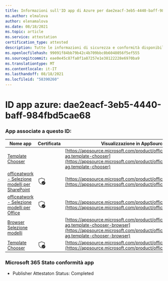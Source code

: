 ```yaml
---
title: Informazioni sull'ID app di Azure per dae2eacf-3eb5-4440-baff-984fbd5cae68
ms.author: elmalova
author: elenamalova
ms.date: 08/18/2021
ms.topic: article
ms.service: attestation
certification_type: attested
description: Tutte le informazioni di sicurezza e conformità disponibili per dae2eacf-3eb5-4440-baff-984fbd5cae68.
ms.openlocfilehash: 99091f84bb79b42c4b709bbc0b6048056f5ef555
ms.sourcegitcommit: eae0e45c87fa8f1a87257e1e38122228e6970ba9
ms.translationtype: MT
ms.contentlocale: it-IT
ms.lasthandoff: 08/18/2021
ms.locfileid: "58390260"
---
```

# <a name="azure-app-id-dae2eacf-3eb5-4440-baff-984fbd5cae68"></a>ID app azure: dae2eacf-3eb5-4440-baff-984fbd5cae68


### <a name="apps-associated-with-this-id"></a>App associate a questo ID:
| **Nome app** | **Certificata** | **Visualizzazione in AppSource** |
|--------------|---------------|-----------------------|
| [Template Chooser](https://docs.microsoft.com/microsoft-365-app-certification/forward/officeatwork-ag.template-chooser) |  | [https://appsource.microsoft.com/product/office/officeatwork-ag.template-chooser](https://appsource.microsoft.com/product/office/officeatwork-ag.template-chooser) |
| [officeatwork - Selezione modelli per SharePoint](https://docs.microsoft.com/microsoft-365-app-certification/forward/WA200001923) | <img alt="Certified application badge" src="../media/certified-badge.png" height="25" width="25" /> | [https://appsource.microsoft.com/product/office/WA200001923](https://appsource.microsoft.com/product/office/WA200001923) |
| [officeatwork - Selezione modelli per Office](https://docs.microsoft.com/microsoft-365-app-certification/forward/WA104380050) | <img alt="Certified application badge" src="../media/certified-badge.png" height="25" width="25" /> | [https://appsource.microsoft.com/product/office/WA104380050](https://appsource.microsoft.com/product/office/WA104380050) |
| [Browser Selezione modelli](https://docs.microsoft.com/microsoft-365-app-certification/forward/officeatwork-ag.template-chooser-browser) |  | [https://appsource.microsoft.com/product/office/officeatwork-ag.template-chooser-browser](https://appsource.microsoft.com/product/office/officeatwork-ag.template-chooser-browser) |
| [Template Chooser](https://docs.microsoft.com/microsoft-365-app-certification/forward/WA200000110) | <img alt="Certified application badge" src="../media/certified-badge.png" height="25" width="25" /> | [https://appsource.microsoft.com/product/office/WA200000110](https://appsource.microsoft.com/product/office/WA200000110) |

### <a name="microsoft-365-app-compliance-status"></a>Microsoft 365 Stato conformità app
- Publisher Attestaton Status: Completed
